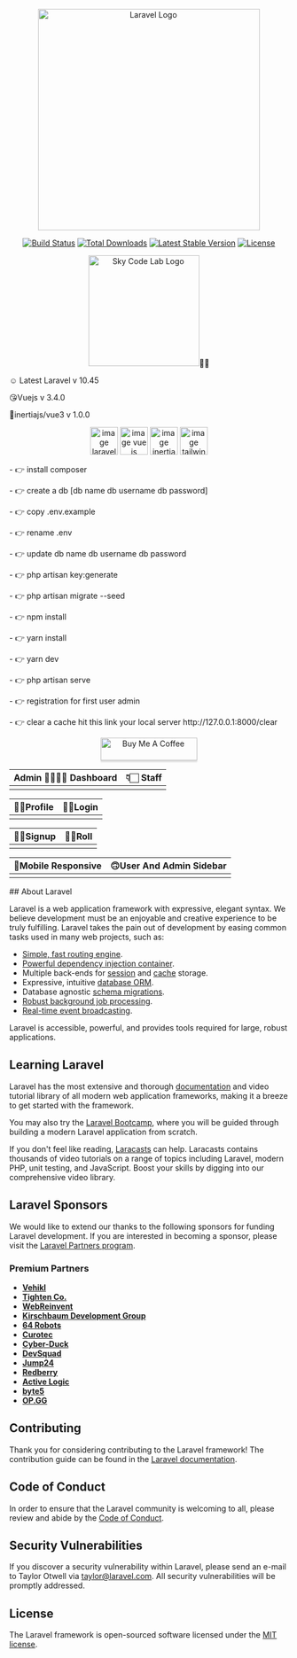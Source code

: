 <p align="center"><a href="https://laravel.com" target="_blank"><img src="https://raw.githubusercontent.com/laravel/art/master/logo-lockup/5%20SVG/2%20CMYK/1%20Full%20Color/laravel-logolockup-cmyk-red.svg" width="400" alt="Laravel Logo"></a></p>

<p align="center">
<a href="https://github.com/laravel/framework/actions"><img src="https://github.com/laravel/framework/workflows/tests/badge.svg"   alt="Build Status"></a>
<a href="https://packagist.org/packages/laravel/framework"><img src="https://img.shields.io/packagist/dt/laravel/framework"   alt="Total Downloads"></a>
<a href="https://packagist.org/packages/laravel/framework"><img src="https://img.shields.io/packagist/v/laravel/framework"  alt="Latest Stable Version"></a>
<a href="https://packagist.org/packages/laravel/framework"><img src="https://img.shields.io/packagist/l/laravel/framework"   alt="License"></a>
</p>

<p align="center"><a href="https://skycodelab.io" target="_blank"><img src="https://skycodelab.io//uploads/site/logo.png" width="200" alt="Sky Code Lab Logo"></a>🫸🫷</p>

<p>☺️ Latest Laravel v 10.45</p>
<p>😘Vuejs v 3.4.0 </p>
<p>🤡inertiajs/vue3 v 1.0.0</p>

<p align="center">
<img src="https://laravel.com/img/logotype.min.svg" width="50" alt="image laravel">
<img src="https://avatars.githubusercontent.com/u/6128107?s=200&v=4" width="50" alt="image vue js ">
<img src="https://avatars.githubusercontent.com/u/47703742?s=200&v=4" width="50" alt="image inertia">
<img src="https://avatars.githubusercontent.com/u/67109815?s=48&v=4" width="50" alt="image tailwind css">

</p>


<p>- 👉 install composer</p>
<p> - 👉 create a db [db name db username db password] </p>
<p> - 👉 copy .env.example </p>
<p> - 👉 rename .env </p>
<p>- 👉 update db name db username db password </p>
<p>- 👉 php artisan key:generate </p>
<p>- 👉 php artisan migrate --seed</p>
<p>- 👉 npm install</p>
<p>- 👉 yarn install</p>
<p>- 👉 yarn dev</p>
<p>- 👉 php artisan serve</p>
<p>- 👉 registration for first user admin</p>
<p>- 👉 clear a cache hit this link your local server http://127.0.0.1:8000/clear</p>

<p align="center">
<a href="https://www.buymeacoffee.com/abdulvakeel" target="_blank"><img src="https://www.buymeacoffee.com/assets/img/custom_images/orange_img.png" alt="Buy Me A Coffee" style="height: 41px !important;width: 174px !important;box-shadow: 0px 3px 2px 0px rgba(190, 190, 190, 0.5) !important;-webkit-box-shadow: 0px 3px 2px 0px rgba(190, 190, 190, 0.5) !important;" ></a> </p>

<table>
<thead>
<tr>
<th align="center">Admin 🫸🏻🫷🏻 Dashboard</th>
<th align="center">👇🏻 Staff</th>
</tr>
</thead>
<tbody>
<tr>
<td align="center"><img src="https://skycodelab.io//git/admindashbord.png" alt=""style="max-width: 100%;"></td>
<td align="center"><img src="https://skycodelab.io//git/staff.png" alt="" style="max-width: 100%;"></a></td>
</tr>
</tbody>
</table>

<table>
<thead>
<tr>
<th align="center">🤶🏼Profile</th>
<th align="center">🤹🏼Login</th>
</tr>
</thead>
<tbody>
<tr>
<td align="center"><img src="https://skycodelab.io//git/profile.png" alt=""style="max-width: 100%;"></td>
<td align="center"><img src="https://skycodelab.io//git/login.png" alt="" style="max-width: 100%;"></a></td>
</tr>
</tbody>
</table>


<table>
<thead>
<tr>
<th align="center">🫶🏽Signup</th>
<th align="center">🙌🏽Roll</th>
</tr>
</thead>
<tbody>
<tr>
<td align="center"><img src="https://skycodelab.io//git/signup.png" alt=""style="max-width: 100%;"></td>
<td align="center"><img src="https://skycodelab.io//git/roll.png" alt="" style="max-width: 100%;"></a></td>
</tr>
</tbody>
</table>


<table>
<thead>
<tr>
<th align="center">🙂Mobile Responsive</th>
<th align="center">🙃User And Admin Sidebar</th>
</tr>
</thead>
<tbody>
<tr>
<td align="center"><img src="https://skycodelab.io//git/mobile.png" alt=""style="max-width: 100%;"></td>
<td align="center"><img src="https://skycodelab.io//git/sidebar.png" alt="" style="max-width: 100%;"></a></td>
</tr>
</tbody>
</table>
## About Laravel

Laravel is a web application framework with expressive, elegant syntax. We believe development must be an enjoyable and creative experience to be truly fulfilling. Laravel takes the pain out of development by easing common tasks used in many web projects, such as:

- [Simple, fast routing engine](https://laravel.com/docs/routing).
- [Powerful dependency injection container](https://laravel.com/docs/container).
- Multiple back-ends for [session](https://laravel.com/docs/session) and [cache](https://laravel.com/docs/cache) storage.
- Expressive, intuitive [database ORM](https://laravel.com/docs/eloquent).
- Database agnostic [schema migrations](https://laravel.com/docs/migrations).
- [Robust background job processing](https://laravel.com/docs/queues).
- [Real-time event broadcasting](https://laravel.com/docs/broadcasting).

Laravel is accessible, powerful, and provides tools required for large, robust applications.

## Learning Laravel

Laravel has the most extensive and thorough [documentation](https://laravel.com/docs) and video tutorial library of all modern web application frameworks, making it a breeze to get started with the framework.

You may also try the [Laravel Bootcamp](https://bootcamp.laravel.com), where you will be guided through building a modern Laravel application from scratch.

If you don't feel like reading, [Laracasts](https://laracasts.com) can help. Laracasts contains thousands of video tutorials on a range of topics including Laravel, modern PHP, unit testing, and JavaScript. Boost your skills by digging into our comprehensive video library.

## Laravel Sponsors

We would like to extend our thanks to the following sponsors for funding Laravel development. If you are interested in becoming a sponsor, please visit the [Laravel Partners program](https://partners.laravel.com).

### Premium Partners

- **[Vehikl](https://vehikl.com/)**
- **[Tighten Co.](https://tighten.co)**
- **[WebReinvent](https://webreinvent.com/)**
- **[Kirschbaum Development Group](https://kirschbaumdevelopment.com)**
- **[64 Robots](https://64robots.com)**
- **[Curotec](https://www.curotec.com/services/technologies/laravel/)**
- **[Cyber-Duck](https://cyber-duck.co.uk)**
- **[DevSquad](https://devsquad.com/hire-laravel-developers)**
- **[Jump24](https://jump24.co.uk)**
- **[Redberry](https://redberry.international/laravel/)**
- **[Active Logic](https://activelogic.com)**
- **[byte5](https://byte5.de)**
- **[OP.GG](https://op.gg)**

## Contributing

Thank you for considering contributing to the Laravel framework! The contribution guide can be found in the [Laravel documentation](https://laravel.com/docs/contributions).

## Code of Conduct

In order to ensure that the Laravel community is welcoming to all, please review and abide by the [Code of Conduct](https://laravel.com/docs/contributions#code-of-conduct).

## Security Vulnerabilities

If you discover a security vulnerability within Laravel, please send an e-mail to Taylor Otwell via [taylor@laravel.com](mailto:taylor@laravel.com). All security vulnerabilities will be promptly addressed.

## License

The Laravel framework is open-sourced software licensed under the [MIT license](https://opensource.org/licenses/MIT).
